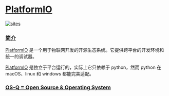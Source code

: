 ﻿# [PlatformIO](https://github.com/OS-Q/S03)

[![sites](http://182.61.61.133/link/resources/OSQ.png)](http://www.OS-Q.com)
### [简介](https://github.com/OS-Q/S03/wiki)

[PlatformIO](https://platformio.org/) 是一个用于物联网开发的开源生态系统。它提供跨平台的开发环境和统一的调试器。

[PlatformIO](https://github.com/platformio) 是独立于平台运行的，实际上它只依赖于 python，然而 python 在 macOS、linux 和 windows 都能完美适配。


### [OS-Q = Open Source & Operating System ](http://www.OS-Q.com)
